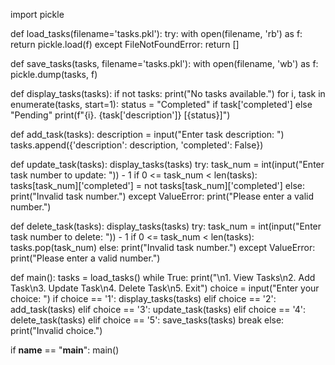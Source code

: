 import pickle 

def load_tasks(filename='tasks.pkl'):
    try:
        with open(filename, 'rb') as f:
            return pickle.load(f)
    except FileNotFoundError:
        return []

def save_tasks(tasks, filename='tasks.pkl'):
    with open(filename, 'wb') as f:
        pickle.dump(tasks, f)

def display_tasks(tasks):
    if not tasks:
        print("No tasks available.")
    for i, task in enumerate(tasks, start=1):
        status = "Completed" if task['completed'] else "Pending"
        print(f"{i}. {task['description']} [{status}]")

def add_task(tasks):
    description = input("Enter task description: ")
    tasks.append({'description': description, 'completed': False})

def update_task(tasks):
    display_tasks(tasks)
    try:
        task_num = int(input("Enter task number to update: ")) - 1
        if 0 <= task_num < len(tasks):
            tasks[task_num]['completed'] = not tasks[task_num]['completed']
        else:
            print("Invalid task number.")
    except ValueError:
        print("Please enter a valid number.")

def delete_task(tasks):
    display_tasks(tasks)
    try:
        task_num = int(input("Enter task number to delete: ")) - 1
        if 0 <= task_num < len(tasks):
            tasks.pop(task_num)
        else:
            print("Invalid task number.")
    except ValueError:
        print("Please enter a valid number.")

def main():
    tasks = load_tasks()
    while True:
        print("\n1. View Tasks\n2. Add Task\n3. Update Task\n4. Delete Task\n5. Exit")
        choice = input("Enter your choice: ")
        if choice == '1':
            display_tasks(tasks)
        elif choice == '2':
            add_task(tasks)
        elif choice == '3':
            update_task(tasks)
        elif choice == '4':
            delete_task(tasks)
        elif choice == '5':
            save_tasks(tasks)
            break
        else:
            print("Invalid choice.")

if __name__ == "__main__":
    main()

